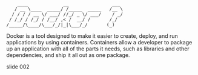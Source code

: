         ____             __                ___
       / __ \____  _____/ /_____  _____   /__ \
      / / / / __ \/ ___/ //_/ _ \/ ___/    / _/
     / /_/ / /_/ / /__/ ,< /  __/ /       /_/
    /_____/\____/\___/_/|_|\___/_/       (_)


Docker is a tool designed to make it easier to create, deploy, and run applications by using containers.
Containers allow a developer to package up an application with all of the parts it needs, such as libraries and other
dependencies, and ship it all out as one package.

















































































slide 002
